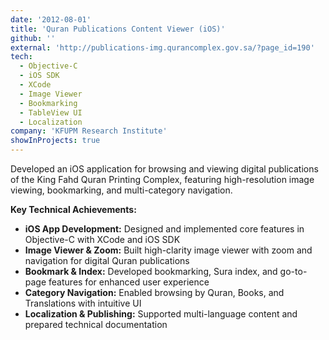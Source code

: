 ```yaml
---
date: '2012-08-01'
title: 'Quran Publications Content Viewer (iOS)'
github: ''
external: 'http://publications-img.qurancomplex.gov.sa/?page_id=190'
tech:
  - Objective-C
  - iOS SDK
  - XCode
  - Image Viewer
  - Bookmarking
  - TableView UI
  - Localization
company: 'KFUPM Research Institute'
showInProjects: true
---
```


Developed an iOS application for browsing and viewing digital publications of the King Fahd Quran Printing Complex, featuring high-resolution image viewing, bookmarking, and multi-category navigation.

**Key Technical Achievements:**

- **iOS App Development:** Designed and implemented core features in Objective-C with XCode and iOS SDK
- **Image Viewer & Zoom:** Built high-clarity image viewer with zoom and navigation for digital Quran publications
- **Bookmark & Index:** Developed bookmarking, Sura index, and go-to-page features for enhanced user experience
- **Category Navigation:** Enabled browsing by Quran, Books, and Translations with intuitive UI
- **Localization & Publishing:** Supported multi-language content and prepared technical documentation
